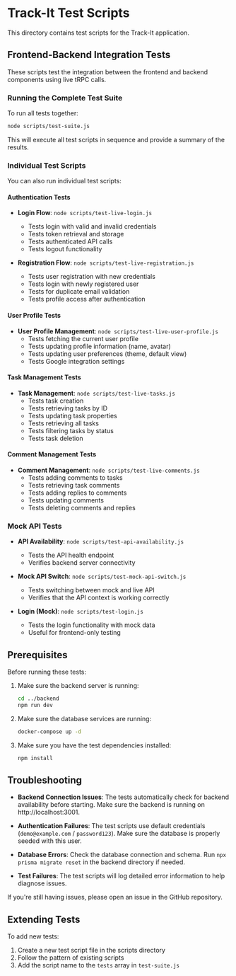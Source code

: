 # Track-It Test Scripts

This directory contains test scripts for the Track-It application.

## Frontend-Backend Integration Tests

These scripts test the integration between the frontend and backend components using live tRPC calls.

### Running the Complete Test Suite

To run all tests together:

```bash
node scripts/test-suite.js
```

This will execute all test scripts in sequence and provide a summary of the results.

### Individual Test Scripts

You can also run individual test scripts:

#### Authentication Tests

- **Login Flow**: `node scripts/test-live-login.js`
  - Tests login with valid and invalid credentials
  - Tests token retrieval and storage
  - Tests authenticated API calls
  - Tests logout functionality

- **Registration Flow**: `node scripts/test-live-registration.js`
  - Tests user registration with new credentials
  - Tests login with newly registered user
  - Tests for duplicate email validation
  - Tests profile access after authentication

#### User Profile Tests

- **User Profile Management**: `node scripts/test-live-user-profile.js`
  - Tests fetching the current user profile
  - Tests updating profile information (name, avatar)
  - Tests updating user preferences (theme, default view)
  - Tests Google integration settings

#### Task Management Tests

- **Task Management**: `node scripts/test-live-tasks.js`
  - Tests task creation
  - Tests retrieving tasks by ID
  - Tests updating task properties
  - Tests retrieving all tasks
  - Tests filtering tasks by status
  - Tests task deletion

#### Comment Management Tests

- **Comment Management**: `node scripts/test-live-comments.js`
  - Tests adding comments to tasks
  - Tests retrieving task comments
  - Tests adding replies to comments
  - Tests updating comments
  - Tests deleting comments and replies

### Mock API Tests

- **API Availability**: `node scripts/test-api-availability.js`
  - Tests the API health endpoint
  - Verifies backend server connectivity

- **Mock API Switch**: `node scripts/test-mock-api-switch.js`
  - Tests switching between mock and live API
  - Verifies that the API context is working correctly

- **Login (Mock)**: `node scripts/test-login.js`
  - Tests the login functionality with mock data
  - Useful for frontend-only testing

## Prerequisites

Before running these tests:

1. Make sure the backend server is running:
   ```bash
   cd ../backend
   npm run dev
   ```

2. Make sure the database services are running:
   ```bash
   docker-compose up -d
   ```

3. Make sure you have the test dependencies installed:
   ```bash
   npm install
   ```

## Troubleshooting

- **Backend Connection Issues**: The tests automatically check for backend availability before starting. Make sure the backend is running on http://localhost:3001.

- **Authentication Failures**: The test scripts use default credentials (`demo@example.com` / `password123`). Make sure the database is properly seeded with this user.

- **Database Errors**: Check the database connection and schema. Run `npx prisma migrate reset` in the backend directory if needed.

- **Test Failures**: The test scripts will log detailed error information to help diagnose issues.

If you're still having issues, please open an issue in the GitHub repository.

## Extending Tests

To add new tests:

1. Create a new test script file in the scripts directory
2. Follow the pattern of existing scripts
3. Add the script name to the `tests` array in `test-suite.js`